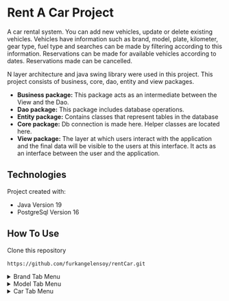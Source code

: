 # Rent A Car Project
A car rental system. You can add new vehicles, update or delete existing vehicles.
Vehicles have information such as brand, model, plate, kilometer, gear type, fuel type and searches can be made by filtering according to this information. 
Reservations can be made for available vehicles according to dates. Reservations made can be cancelled.

N layer architecture and java swing library were used in this project. This project consists of business, core, dao, entity and view packages. 
* **Business package:** This package acts as an intermediate between the View and the Dao.
* **Dao package:** This package includes database operations.
* **Entity package:** Contains classes that represent tables in the database
* **Core package:**  Db connection is made here. Helper classes are located here.
* **View package:** The layer at which users interact with the application and the final data will be visible to the users at this interface. It acts as an interface between the user and the application.

## Technologies
Project created with:
* Java Version 19
* PostgreSql Version 16

## How To Use
Clone this repository
```shell
https://github.com/furkangelensoy/rentCar.git
```

<details close>
<summary>Brand Tab Menu</summary>
<br>
  
* ![](https://github.com/furkangelensoy/rentCar/blob/master/screenShots/15.PNG)
* ![](https://github.com/furkangelensoy/rentCar/blob/master/screenShots/14.png)
* ![](https://github.com/furkangelensoy/rentCar/blob/master/screenShots/13.png)

</details>

<details close>
<summary>Model Tab Menu</summary>
<br>
  
* ![](https://github.com/furkangelensoy/rentCar/blob/master/screenShots/1.png)
* ![](https://github.com/furkangelensoy/rentCar/blob/master/screenShots/2.PNG)
* ![](https://github.com/furkangelensoy/rentCar/blob/master/screenShots/3.PNG)

</details>

<details close>
<summary>Car Tab Menu</summary>
<br>
  
* ![](https://github.com/furkangelensoy/rentCar/blob/master/screenShots/24.png)
* ![](https://github.com/furkangelensoy/rentCar/blob/master/screenShots/6.png)

</details>

